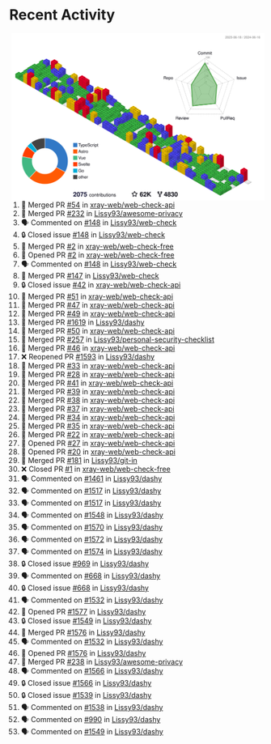 # Recent Activity

<!-- Summary card -->
<a href="https://github.com/Lissy93/Lissy93/blob/master/METRICS.md">
  <img
    align="right"
    width="500"
    alt="Profile data, generated with yoshi389111/github-profile-3d-contrib"
    src="https://raw.githubusercontent.com/Lissy93/Lissy93/master/profile-3d-contrib/profile-gitblock.svg"
  />
</a>

<!--START_SECTION:activity-->
1. 🎉 Merged PR [#54](https://github.com/xray-web/web-check-api/pull/54) in [xray-web/web-check-api](https://github.com/xray-web/web-check-api)
2. 🎉 Merged PR [#232](https://github.com/Lissy93/awesome-privacy/pull/232) in [Lissy93/awesome-privacy](https://github.com/Lissy93/awesome-privacy)
3. 🗣 Commented on [#148](https://github.com/Lissy93/web-check/issues/148) in [Lissy93/web-check](https://github.com/Lissy93/web-check)
4. 🔒 Closed issue [#148](https://github.com/Lissy93/web-check/issues/148) in [Lissy93/web-check](https://github.com/Lissy93/web-check)
5. 🎉 Merged PR [#2](https://github.com/xray-web/web-check-free/pull/2) in [xray-web/web-check-free](https://github.com/xray-web/web-check-free)
6. 💪 Opened PR [#2](https://github.com/xray-web/web-check-free/pull/2) in [xray-web/web-check-free](https://github.com/xray-web/web-check-free)
7. 🗣 Commented on [#148](https://github.com/Lissy93/web-check/issues/148) in [Lissy93/web-check](https://github.com/Lissy93/web-check)
8. 🎉 Merged PR [#147](https://github.com/Lissy93/web-check/pull/147) in [Lissy93/web-check](https://github.com/Lissy93/web-check)
9. 🔒 Closed issue [#42](https://github.com/xray-web/web-check-api/issues/42) in [xray-web/web-check-api](https://github.com/xray-web/web-check-api)
10. 🎉 Merged PR [#51](https://github.com/xray-web/web-check-api/pull/51) in [xray-web/web-check-api](https://github.com/xray-web/web-check-api)
11. 🎉 Merged PR [#47](https://github.com/xray-web/web-check-api/pull/47) in [xray-web/web-check-api](https://github.com/xray-web/web-check-api)
12. 🎉 Merged PR [#49](https://github.com/xray-web/web-check-api/pull/49) in [xray-web/web-check-api](https://github.com/xray-web/web-check-api)
13. 🎉 Merged PR [#1619](https://github.com/Lissy93/dashy/pull/1619) in [Lissy93/dashy](https://github.com/Lissy93/dashy)
14. 🎉 Merged PR [#50](https://github.com/xray-web/web-check-api/pull/50) in [xray-web/web-check-api](https://github.com/xray-web/web-check-api)
15. 🎉 Merged PR [#257](https://github.com/Lissy93/personal-security-checklist/pull/257) in [Lissy93/personal-security-checklist](https://github.com/Lissy93/personal-security-checklist)
16. 🎉 Merged PR [#46](https://github.com/xray-web/web-check-api/pull/46) in [xray-web/web-check-api](https://github.com/xray-web/web-check-api)
17. ❌ Reopened PR [#1593](https://github.com/Lissy93/dashy/pull/1593) in [Lissy93/dashy](https://github.com/Lissy93/dashy)
18. 🎉 Merged PR [#33](https://github.com/xray-web/web-check-api/pull/33) in [xray-web/web-check-api](https://github.com/xray-web/web-check-api)
19. 🎉 Merged PR [#28](https://github.com/xray-web/web-check-api/pull/28) in [xray-web/web-check-api](https://github.com/xray-web/web-check-api)
20. 🎉 Merged PR [#41](https://github.com/xray-web/web-check-api/pull/41) in [xray-web/web-check-api](https://github.com/xray-web/web-check-api)
21. 🎉 Merged PR [#39](https://github.com/xray-web/web-check-api/pull/39) in [xray-web/web-check-api](https://github.com/xray-web/web-check-api)
22. 🎉 Merged PR [#38](https://github.com/xray-web/web-check-api/pull/38) in [xray-web/web-check-api](https://github.com/xray-web/web-check-api)
23. 🎉 Merged PR [#37](https://github.com/xray-web/web-check-api/pull/37) in [xray-web/web-check-api](https://github.com/xray-web/web-check-api)
24. 🎉 Merged PR [#34](https://github.com/xray-web/web-check-api/pull/34) in [xray-web/web-check-api](https://github.com/xray-web/web-check-api)
25. 🎉 Merged PR [#35](https://github.com/xray-web/web-check-api/pull/35) in [xray-web/web-check-api](https://github.com/xray-web/web-check-api)
26. 🎉 Merged PR [#22](https://github.com/xray-web/web-check-api/pull/22) in [xray-web/web-check-api](https://github.com/xray-web/web-check-api)
27. 💪 Opened PR [#27](https://github.com/xray-web/web-check-api/pull/27) in [xray-web/web-check-api](https://github.com/xray-web/web-check-api)
28. 💪 Opened PR [#20](https://github.com/xray-web/web-check-api/pull/20) in [xray-web/web-check-api](https://github.com/xray-web/web-check-api)
29. 🎉 Merged PR [#181](https://github.com/Lissy93/git-in/pull/181) in [Lissy93/git-in](https://github.com/Lissy93/git-in)
30. ❌ Closed PR [#1](https://github.com/xray-web/web-check-free/pull/1) in [xray-web/web-check-free](https://github.com/xray-web/web-check-free)
31. 🗣 Commented on [#1461](https://github.com/Lissy93/dashy/issues/1461) in [Lissy93/dashy](https://github.com/Lissy93/dashy)
32. 🗣 Commented on [#1517](https://github.com/Lissy93/dashy/issues/1517) in [Lissy93/dashy](https://github.com/Lissy93/dashy)
33. 🗣 Commented on [#1517](https://github.com/Lissy93/dashy/issues/1517) in [Lissy93/dashy](https://github.com/Lissy93/dashy)
34. 🗣 Commented on [#1548](https://github.com/Lissy93/dashy/issues/1548) in [Lissy93/dashy](https://github.com/Lissy93/dashy)
35. 🗣 Commented on [#1570](https://github.com/Lissy93/dashy/issues/1570) in [Lissy93/dashy](https://github.com/Lissy93/dashy)
36. 🗣 Commented on [#1572](https://github.com/Lissy93/dashy/issues/1572) in [Lissy93/dashy](https://github.com/Lissy93/dashy)
37. 🗣 Commented on [#1574](https://github.com/Lissy93/dashy/issues/1574) in [Lissy93/dashy](https://github.com/Lissy93/dashy)
38. 🔒 Closed issue [#969](https://github.com/Lissy93/dashy/issues/969) in [Lissy93/dashy](https://github.com/Lissy93/dashy)
39. 🗣 Commented on [#668](https://github.com/Lissy93/dashy/issues/668) in [Lissy93/dashy](https://github.com/Lissy93/dashy)
40. 🔒 Closed issue [#668](https://github.com/Lissy93/dashy/issues/668) in [Lissy93/dashy](https://github.com/Lissy93/dashy)
41. 🗣 Commented on [#1532](https://github.com/Lissy93/dashy/issues/1532) in [Lissy93/dashy](https://github.com/Lissy93/dashy)
42. 💪 Opened PR [#1577](https://github.com/Lissy93/dashy/pull/1577) in [Lissy93/dashy](https://github.com/Lissy93/dashy)
43. 🔒 Closed issue [#1549](https://github.com/Lissy93/dashy/issues/1549) in [Lissy93/dashy](https://github.com/Lissy93/dashy)
44. 🎉 Merged PR [#1576](https://github.com/Lissy93/dashy/pull/1576) in [Lissy93/dashy](https://github.com/Lissy93/dashy)
45. 🗣 Commented on [#1532](https://github.com/Lissy93/dashy/issues/1532) in [Lissy93/dashy](https://github.com/Lissy93/dashy)
46. 💪 Opened PR [#1576](https://github.com/Lissy93/dashy/pull/1576) in [Lissy93/dashy](https://github.com/Lissy93/dashy)
47. 🎉 Merged PR [#238](https://github.com/Lissy93/awesome-privacy/pull/238) in [Lissy93/awesome-privacy](https://github.com/Lissy93/awesome-privacy)
48. 🗣 Commented on [#1566](https://github.com/Lissy93/dashy/issues/1566) in [Lissy93/dashy](https://github.com/Lissy93/dashy)
49. 🔒 Closed issue [#1566](https://github.com/Lissy93/dashy/issues/1566) in [Lissy93/dashy](https://github.com/Lissy93/dashy)
50. 🔒 Closed issue [#1539](https://github.com/Lissy93/dashy/issues/1539) in [Lissy93/dashy](https://github.com/Lissy93/dashy)
51. 🗣 Commented on [#1538](https://github.com/Lissy93/dashy/issues/1538) in [Lissy93/dashy](https://github.com/Lissy93/dashy)
52. 🗣 Commented on [#990](https://github.com/Lissy93/dashy/issues/990) in [Lissy93/dashy](https://github.com/Lissy93/dashy)
53. 🗣 Commented on [#1549](https://github.com/Lissy93/dashy/issues/1549) in [Lissy93/dashy](https://github.com/Lissy93/dashy)
<!--END_SECTION:activity-->
